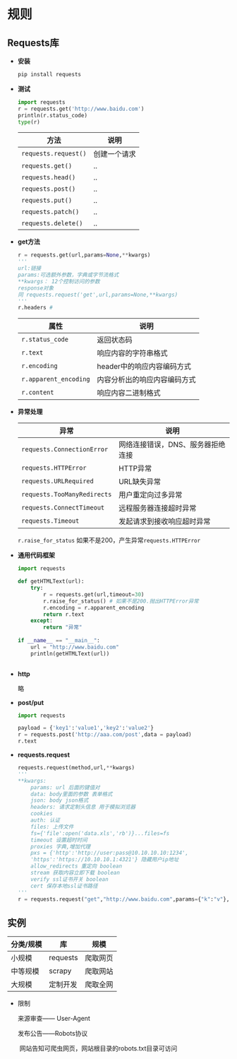 # 规则

## Requests库

- **安装**

  ```bash
  pip install requests
  ```

- **测试**

  ```python
  import requests
  r = requests.get('http://www.baidu.com')
  println(r.status_code)
  type(r)
  ```

  | 方法                 | 说明         |
  | -------------------- | ------------ |
  | `requests.request()` | 创建一个请求 |
  | `requests.get()`     | ..           |
  | `requests.head()`    | ..           |
  | `requests.post()`    | ..           |
  | `requests.put()`     | ..           |
  | `requests.patch()`   | ..           |
  | `requests.delete()`  | ..           |

- **get方法**

  ```python
  r = requests.get(url,params=None,**kwargs) 
  '''
  url:链接
  params:可选额外参数，字典或字节流格式
  **kwargs： 12个控制访问的参数
  response对象
  同 requests.request('get',url,params=None,**kwargs) 
  '''
  r.headers # 
  ```

  | 属性                  | 说明                         |
  | --------------------- | ---------------------------- |
  | `r.status_code`       | 返回状态码                   |
  | `r.text`              | 响应内容的字符串格式         |
  | `r.encoding`          | header中的响应内容编码方式   |
  | `r.apparent_encoding` | 内容分析出的响应内容编码方式 |
  | `r.content`           | 响应内容二进制格式           |

- **异常处理**

  | 异常                        | 说明                              |
  | --------------------------- | --------------------------------- |
  | `requests.ConnectionError`  | 网络连接错误，DNS、服务器拒绝连接 |
  | `requests.HTTPError`        | HTTP异常                          |
  | `requests.URLRequired`      | URL缺失异常                       |
  | `requests.TooManyRedirects` | 用户重定向过多异常                |
  | `requests.ConnectTimeout`   | 远程服务器连接超时异常            |
  | `requests.Timeout`          | 发起请求到接收响应超时异常        |

  `r.raise_for_status` 如果不是200，产生异常`requests.HTTPError`

- **通用代码框架**

  ```python
  import requests
  
  def getHTMLText(url):
      try:
          r = requests.get(url,timeout=30)
          r.raise_for_status() # 如果不是200.抛出HTTPError异常
          r.encoding = r.apparent_encoding
          return r.text
      except:
          return "异常"
      
  if __name__ == "__main__":
      url = "http://www.baidu.com"
      println(getHTMLText(url))
      
  ```

- **http**

  略

- **post/put**

  ```python
  import requests
  
  payload = {'key1':'value1','key2':'value2'}
  r = requests.post('http://aaa.com/post',data = payload)
  r.text
  ```

- **requests.request**

  ```python
  requests.request(method,url,**kwargs)
  '''
  **kwargs:
      params: url 后面的键值对
      data: body里面的参数 表单格式
      json: body json格式
      headers: 请求定制头信息 用于模拟浏览器
      cookies 
      auth: 认证
      files: 上传文件
      fs={'file':open('data.xls','rb')}...files=fs
      timeout 设置超时时间
      proxies 字典,增加代理
      pxs = {'http':'http://user:pass@10.10.10.10:1234',
      'https':'https://10.10.10.1:4321'} 隐藏用户ip地址
      allow_redirects 重定向 boolean
      stream 获取内容立即下载 boolean
      verify ssl证书开关 boolean
      cert 保存本地ssl证书路径
  '''
  r = requests.request("get","http://www.baidu.com",params={"k":"v"},data={},json={})
  ```

  

## 实例

| 分类/规模 | 库       | 规模     |
| --------- | -------- | -------- |
| 小规模    | requests | 爬取网页 |
| 中等规模  | scrapy   | 爬取网站 |
| 大规模    | 定制开发 | 爬取全网 |

- 限制

  来源审查—— User-Agent

  发布公告——Robots协议

  ​	网站告知可爬虫网页，网站根目录的robots.txt目录可访问

